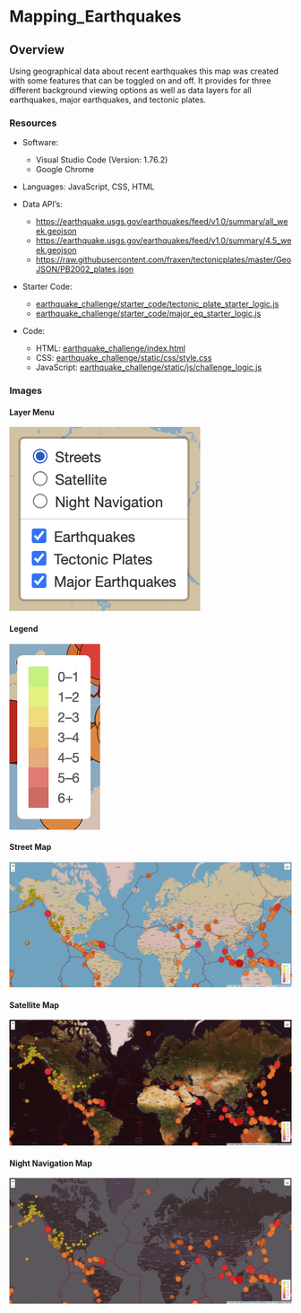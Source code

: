 # Mapping_Earthquakes

## Overview
Using geographical data about recent earthquakes this map was created with some features that can be toggled on and off. It provides for three different background viewing options as well as data layers for all earthquakes, major earthquakes, and tectonic plates.  


### Resources

- Software:
    - Visual Studio Code (Version: 1.76.2)
    - Google Chrome 
    
- Languages: JavaScript, CSS, HTML

- Data  API’s:
    - https://earthquake.usgs.gov/earthquakes/feed/v1.0/summary/all_week.geojson
    - https://earthquake.usgs.gov/earthquakes/feed/v1.0/summary/4.5_week.geojson
    - https://raw.githubusercontent.com/fraxen/tectonicplates/master/GeoJSON/PB2002_plates.json
    
- Starter Code: 
    - [earthquake_challenge/starter_code/tectonic_plate_starter_logic.js]( earthquake_challenge/starter_code/tectonic_plate_starter_logic.js)
    - [earthquake_challenge/starter_code/major_eq_starter_logic.js]( earthquake_challenge/starter_code/major_eq_starter_logic.js)
    

- Code: 
    - HTML: [earthquake_challenge/index.html](earthquake_challenge/index.html)
    - CSS: [earthquake_challenge/static/css/style.css](earthquake_challenge/static/css/style.css)
    - JavaScript:  [earthquake_challenge/static/js/challenge_logic.js](earthquake_challenge/static/js/challenge_logic.js)


### Images 

#### Layer Menu

![earthquake_challenge/images/layer_menu.png](earthquake_challenge/images/layer_menu.png)

#### Legend

![earthquake_challenge/images/legend.png](earthquake_challenge/images/legend.png)

#### Street Map
![earthquake_challenge/images/street_map.png](earthquake_challenge/images/street_map.png)

#### Satellite Map 
![earthquake_challenge/images/satellite_map.png](earthquake_challenge/images/satellite_map.png)

#### Night Navigation Map
![earthquake_challenge/images/night_nav_map.png](earthquake_challenge/images/night_nav_map.png)

